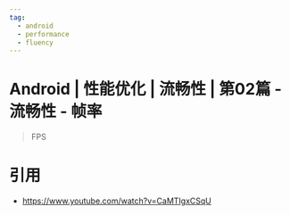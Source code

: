 ```yaml
---
tag:
  - android
  - performance
  - fluency
---
```


# Android | 性能优化 | 流畅性 | 第02篇 - 流畅性 - 帧率

> FPS

# 引用

- https://www.youtube.com/watch?v=CaMTIgxCSqU